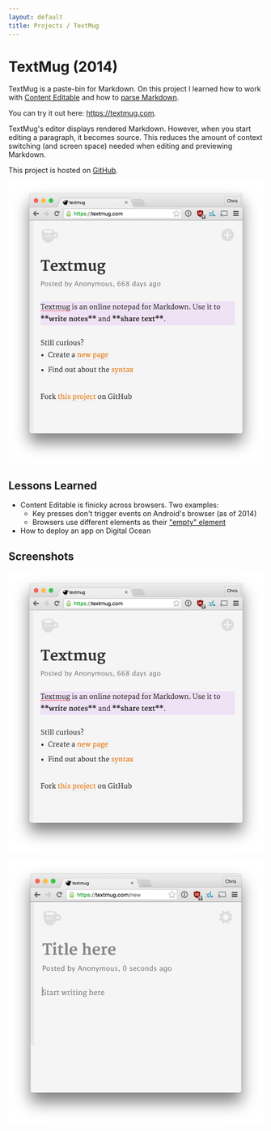 ```yaml
---
layout: default
title: Projects / TextMug
---
```


# TextMug (2014)

TextMug is a paste-bin for Markdown. On this project I learned how to work with [Content Editable](https://developer.mozilla.org/en-US/docs/Web/Guide/HTML/Content_Editable) and how to [parse Markdown](https://github.com/csytan/textmug/blob/master/static/main.js#L489).

You can try it out here: <https://textmug.com>.

TextMug's editor displays rendered Markdown. However, when you start editing a paragraph, it becomes source. This reduces the amount of context switching (and screen space) needed when editing and previewing Markdown.

This project is hosted on [GitHub](https://github.com/csytan/textmug).

![](/images/projects_textmug1.png)

## Lessons Learned

- Content Editable is finicky across browsers. Two examples:
    - Key presses don't trigger events on Android's browser (as of 2014)
    - Browsers use different elements as their ["empty" element](https://stackoverflow.com/questions/7224443/force-browser-to-insert-p-tag-when-pressing-enter-in-a-designmode-iframe)
- How to deploy an app on Digital Ocean

## Screenshots

![](/images/projects_textmug1.png)

![](/images/projects_textmug2.png)
